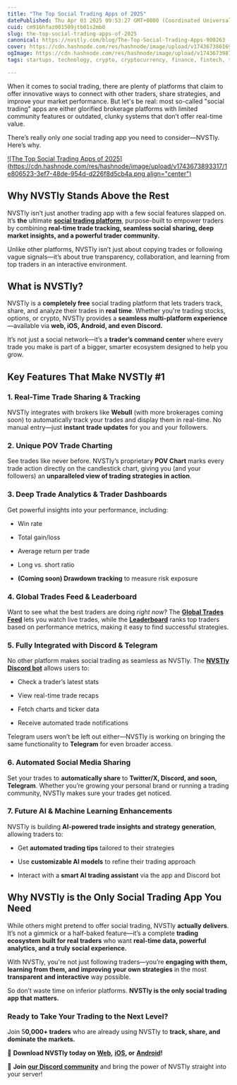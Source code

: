 ```yaml
---
title: "The Top Social Trading Apps of 2025"
datePublished: Thu Apr 03 2025 09:53:27 GMT+0000 (Coordinated Universal Time)
cuid: cm916hfaz001509jtb01s2mb8
slug: the-top-social-trading-apps-of-2025
canonical: https://nvstly.com/blog/The-Top-Social-Trading-Apps-900263
cover: https://cdn.hashnode.com/res/hashnode/image/upload/v1743673861692/f475cda9-b52c-4a3a-a748-3ca15e437d39.png
ogImage: https://cdn.hashnode.com/res/hashnode/image/upload/v1743673987305/8e0b8ff1-79dd-4f7e-9792-a1b181af4ea3.png
tags: startups, technology, crypto, cryptocurrency, finance, fintech, trading, investing, stocks, stockmarket, forex-trading

---
```


When it comes to social trading, there are plenty of platforms that claim to offer innovative ways to connect with other traders, share strategies, and improve your market performance. But let's be real: most so-called "social trading" apps are either glorified brokerage platforms with limited community features or outdated, clunky systems that don’t offer real-time value.

There’s really only *one* social trading app you need to consider—NVSTly. Here’s why.

[![The Top Social Trading Apps of 2025](https://cdn.hashnode.com/res/hashnode/image/upload/v1743673893317/1e806523-3ef7-48de-954d-d226f8d5cb4a.png align="center")](https://nvstly.com)

## Why NVSTly Stands Above the Rest

NVSTly isn’t just another trading app with a few social features slapped on. It’s **the** ultimate [**social trading platform**](https://nvstly.com), purpose-built to empower traders by combining **real-time trade tracking, seamless social sharing, deep market insights, and a powerful trader community.**

Unlike other platforms, NVSTly isn’t just about copying trades or following vague signals—it’s about true transparency, collaboration, and learning from top traders in an interactive environment.

## What is NVSTly?

NVSTly is a **completely free** social trading platform that lets traders track, share, and analyze their trades in **real time**. Whether you're trading stocks, options, or crypto, NVSTly provides a **seamless multi-platform experience**—available via **web, iOS, Android, and even Discord.**

It’s not just a social network—it’s a **trader’s command center** where every trade you make is part of a bigger, smarter ecosystem designed to help you grow.

## Key Features That Make NVSTly #1

### 1\. **Real-Time Trade Sharing & Tracking**

NVSTly integrates with brokers like **Webull** (with more brokerages coming soon) to automatically track your trades and display them in real-time. No manual entry—just **instant trade updates** for you and your followers.

### 2\. **Unique POV Trade Charting**

See trades like never before. NVSTly’s proprietary **POV Chart** marks every trade action directly on the candlestick chart, giving you (and your followers) an **unparalleled view of trading strategies in action**.

### 3\. **Deep Trade Analytics & Trader Dashboards**

Get powerful insights into your performance, including:

* Win rate
    
* Total gain/loss
    
* Average return per trade
    
* Long vs. short ratio
    
* **(Coming soon) Drawdown tracking** to measure risk exposure
    

### 4\. **Global Trades Feed & Leaderboard**

Want to see what the best traders are doing *right now*? The [**Global Trades Feed**](https://nvstly.com/trades) lets you watch live trades, while the [**Leaderboard**](https://nvstly.com) ranks top traders based on performance metrics, making it easy to find successful strategies.

### 5\. **Fully Integrated with Discord & Telegram**

No other platform makes social trading as seamless as NVSTly. The [**NVSTly Discord bot**](https://nvstly.com/go/bot) allows users to:

* Check a trader’s latest stats
    
* View real-time trade recaps
    
* Fetch charts and ticker data
    
* Receive automated trade notifications
    

Telegram users won’t be left out either—NVSTly is working on bringing the same functionality to **Telegram** for even broader access.

### 6\. **Automated Social Media Sharing**

Set your trades to **automatically share** to **Twitter/X, Discord, and soon, Telegram**. Whether you’re growing your personal brand or running a trading community, NVSTly makes sure your trades get noticed.

### 7\. **Future AI & Machine Learning Enhancements**

NVSTly is building **AI-powered trade insights and strategy generation**, allowing traders to:

* Get **automated trading tips** tailored to their strategies
    
* Use **customizable AI models** to refine their trading approach
    
* Interact with a **smart AI trading assistant** via the app and Discord bot
    

## Why NVSTly is the Only Social Trading App You Need

While others might pretend to offer social trading, NVSTly **actually delivers**. It’s not a gimmick or a half-baked feature—it’s a complete **trading ecosystem built for real traders** who want **real-time data, powerful analytics, and a truly social experience.**

With NVSTly, you're not just following traders—you’re **engaging with them, learning from them, and improving your own strategies** in the most **transparent and interactive** way possible.

So don’t waste time on inferior platforms. **NVSTly is the only social trading app that matters.**

### Ready to Take Your Trading to the Next Level?

Join 5**0,000+ traders** who are already using NVSTly to **track, share, and dominate the markets.**

📲 **Download NVSTly today on** [**Web**](https://nvstly.com)**,** [**iOS**](https://nvstly.com/go/ios)**, or** [**Android**](https://nvstly.com/go/android)**!**

🚀 **Join** [**our Discord community**](https://nvstly.com/go/discord) and bring the power of NVSTly straight into your server!